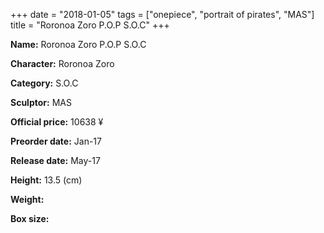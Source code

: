 +++
date = "2018-01-05"
tags = ["onepiece", "portrait of pirates", "MAS"]
title = "Roronoa Zoro P.O.P S.O.C"
+++

**Name:** Roronoa Zoro P.O.P S.O.C

**Character:** Roronoa Zoro

**Category:** S.O.C 

**Sculptor:** MAS

**Official price:** 10638 ¥

**Preorder date:** Jan-17

**Release date:** May-17

**Height:** 13.5 (cm)

**Weight:** 

**Box size:** 


